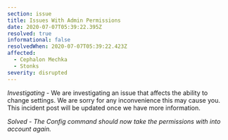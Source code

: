 ```yaml
---
section: issue
title: Issues With Admin Permissions
date: 2020-07-07T05:39:22.395Z
resolved: true
informational: false
resolvedWhen: 2020-07-07T05:39:22.423Z
affected:
  - Cephalon Mechka
  - Stonks
severity: disrupted
---
```

*Investigating* - We are investigating an issue that affects the ability to change settings. We are sorry for any inconvenience this may cause you. This incident post will be updated once we have more information.

*Solved - The Config command should now take the permissions with into account again.*